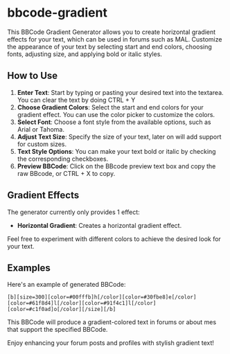 # bbcode-gradient
This BBCode Gradient Generator allows you to create horizontal gradient effects for your text, which can be used in forums such as MAL. Customize the appearance of your text by selecting start and end colors, choosing fonts, adjusting size, and applying bold or italic styles.

## How to Use
1. **Enter Text**: Start by typing or pasting your desired text into the textarea. You can clear the text by doing CTRL + Y
2. **Choose Gradient Colors**: Select the start and end colors for your gradient effect. You can use the color picker to customize the colors.
3. **Select Font**: Choose a font style from the available options, such as Arial or Tahoma.
4. **Adjust Text Size**: Specify the size of your text, later on will add support for custom sizes.
5. **Text Style Options**: You can make your text bold or italic by checking the corresponding checkboxes.
6. **Preview BBCode**: Click on the BBcode preview text box and copy the raw BBcode, or CTRL + X to copy.

## Gradient Effects
The generator currently only provides 1 effect:

- **Horizontal Gradient**: Creates a horizontal gradient effect.

Feel free to experiment with different colors to achieve the desired look for your text.

## Examples
Here's an example of generated BBCode:
```bbcode
[b][size=300][color=#00fffb]h[/color][color=#30fbe8]e[/color][color=#61f8d4]l[/color][color=#91f4c1]l[/color][color=#c1f0ad]o[/color][/size][/b]
```
This BBCode will produce a gradient-colored text in forums or about mes that support the specified BBCode.

Enjoy enhancing your forum posts and profiles with stylish gradient text!

